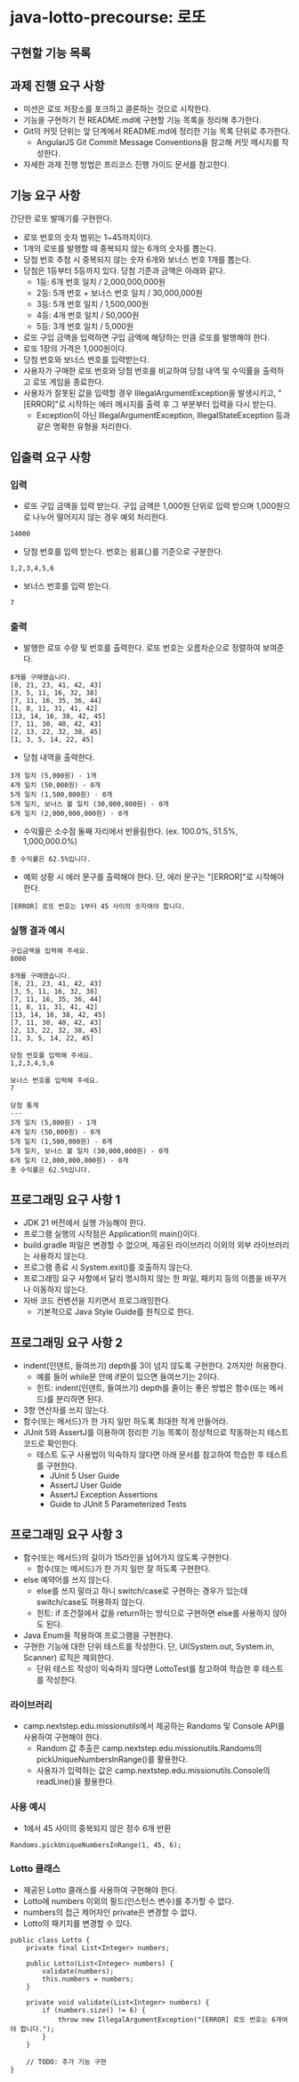 # java-lotto-precourse: 로또

## 구현할 기능 목록


## 과제 진행 요구 사항
* 미션은 로또 저장소를 포크하고 클론하는 것으로 시작한다.
* 기능을 구현하기 전 README.md에 구현할 기능 목록을 정리해 추가한다.
* Git의 커밋 단위는 앞 단계에서 README.md에 정리한 기능 목록 단위로 추가한다.
  * AngularJS Git Commit Message Conventions을 참고해 커밋 메시지를 작성한다.
* 자세한 과제 진행 방법은 프리코스 진행 가이드 문서를 참고한다.

## 기능 요구 사항
간단한 로또 발매기를 구현한다.

* 로또 번호의 숫자 범위는 1~45까지이다.
* 1개의 로또를 발행할 때 중복되지 않는 6개의 숫자를 뽑는다.
* 당첨 번호 추첨 시 중복되지 않는 숫자 6개와 보너스 번호 1개를 뽑는다.
* 당첨은 1등부터 5등까지 있다. 당첨 기준과 금액은 아래와 같다.
  * 1등: 6개 번호 일치 / 2,000,000,000원
  * 2등: 5개 번호 + 보너스 번호 일치 / 30,000,000원
  * 3등: 5개 번호 일치 / 1,500,000원
  * 4등: 4개 번호 일치 / 50,000원
  * 5등: 3개 번호 일치 / 5,000원
* 로또 구입 금액을 입력하면 구입 금액에 해당하는 만큼 로또를 발행해야 한다.
* 로또 1장의 가격은 1,000원이다.
* 당첨 번호와 보너스 번호를 입력받는다.
* 사용자가 구매한 로또 번호와 당첨 번호를 비교하여 당첨 내역 및 수익률을 출력하고 로또 게임을 종료한다.
* 사용자가 잘못된 값을 입력할 경우 IllegalArgumentException을 발생시키고, "[ERROR]"로 시작하는 에러 메시지를 출력 후 그 부분부터 입력을 다시 받는다.
  * Exception이 아닌 IllegalArgumentException, IllegalStateException 등과 같은 명확한 유형을 처리한다.

## 입출력 요구 사항
### 입력
* 로또 구입 금액을 입력 받는다. 구입 금액은 1,000원 단위로 입력 받으며 1,000원으로 나누어 떨어지지 않는 경우 예외 처리한다.
```
14000
```
* 당첨 번호를 입력 받는다. 번호는 쉼표(,)를 기준으로 구분한다.
```
1,2,3,4,5,6
```
* 보너스 번호를 입력 받는다.
```
7
```
### 출력
* 발행한 로또 수량 및 번호를 출력한다. 로또 번호는 오름차순으로 정렬하여 보여준다.
```
8개를 구매했습니다.
[8, 21, 23, 41, 42, 43] 
[3, 5, 11, 16, 32, 38] 
[7, 11, 16, 35, 36, 44] 
[1, 8, 11, 31, 41, 42] 
[13, 14, 16, 38, 42, 45] 
[7, 11, 30, 40, 42, 43] 
[2, 13, 22, 32, 38, 45] 
[1, 3, 5, 14, 22, 45]
```
* 당첨 내역을 출력한다.
```
3개 일치 (5,000원) - 1개
4개 일치 (50,000원) - 0개
5개 일치 (1,500,000원) - 0개
5개 일치, 보너스 볼 일치 (30,000,000원) - 0개
6개 일치 (2,000,000,000원) - 0개
```
* 수익률은 소수점 둘째 자리에서 반올림한다. (ex. 100.0%, 51.5%, 1,000,000.0%)
```
총 수익률은 62.5%입니다.
```
* 예외 상황 시 에러 문구를 출력해야 한다. 단, 에러 문구는 "[ERROR]"로 시작해야 한다.
```
[ERROR] 로또 번호는 1부터 45 사이의 숫자여야 합니다.
```
### 실행 결과 예시
```
구입금액을 입력해 주세요.
8000

8개를 구매했습니다.
[8, 21, 23, 41, 42, 43] 
[3, 5, 11, 16, 32, 38] 
[7, 11, 16, 35, 36, 44] 
[1, 8, 11, 31, 41, 42] 
[13, 14, 16, 38, 42, 45] 
[7, 11, 30, 40, 42, 43] 
[2, 13, 22, 32, 38, 45] 
[1, 3, 5, 14, 22, 45]

당첨 번호를 입력해 주세요.
1,2,3,4,5,6

보너스 번호를 입력해 주세요.
7

당첨 통계
---
3개 일치 (5,000원) - 1개
4개 일치 (50,000원) - 0개
5개 일치 (1,500,000원) - 0개
5개 일치, 보너스 볼 일치 (30,000,000원) - 0개
6개 일치 (2,000,000,000원) - 0개
총 수익률은 62.5%입니다.
```
## 프로그래밍 요구 사항 1
* JDK 21 버전에서 실행 가능해야 한다.
* 프로그램 실행의 시작점은 Application의 main()이다.
* build.gradle 파일은 변경할 수 없으며, 제공된 라이브러리 이외의 외부 라이브러리는 사용하지 않는다.
* 프로그램 종료 시 System.exit()를 호출하지 않는다.
* 프로그래밍 요구 사항에서 달리 명시하지 않는 한 파일, 패키지 등의 이름을 바꾸거나 이동하지 않는다.
* 자바 코드 컨벤션을 지키면서 프로그래밍한다.
  * 기본적으로 Java Style Guide를 원칙으로 한다.
## 프로그래밍 요구 사항 2
* indent(인덴트, 들여쓰기) depth를 3이 넘지 않도록 구현한다. 2까지만 허용한다.
  * 예를 들어 while문 안에 if문이 있으면 들여쓰기는 2이다.
  * 힌트: indent(인덴트, 들여쓰기) depth를 줄이는 좋은 방법은 함수(또는 메서드)를 분리하면 된다.
* 3항 연산자를 쓰지 않는다.
* 함수(또는 메서드)가 한 가지 일만 하도록 최대한 작게 만들어라.
* JUnit 5와 AssertJ를 이용하여 정리한 기능 목록이 정상적으로 작동하는지 테스트 코드로 확인한다.
  * 테스트 도구 사용법이 익숙하지 않다면 아래 문서를 참고하여 학습한 후 테스트를 구현한다.
    * JUnit 5 User Guide
    * AssertJ User Guide
    * AssertJ Exception Assertions
    * Guide to JUnit 5 Parameterized Tests
## 프로그래밍 요구 사항 3
* 함수(또는 메서드)의 길이가 15라인을 넘어가지 않도록 구현한다.
  * 함수(또는 메서드)가 한 가지 일만 잘 하도록 구현한다.
* else 예약어를 쓰지 않는다.
  * else를 쓰지 말라고 하니 switch/case로 구현하는 경우가 있는데 switch/case도 허용하지 않는다.
  * 힌트: if 조건절에서 값을 return하는 방식으로 구현하면 else를 사용하지 않아도 된다.
* Java Enum을 적용하여 프로그램을 구현한다.
* 구현한 기능에 대한 단위 테스트를 작성한다. 단, UI(System.out, System.in, Scanner) 로직은 제외한다.
  * 단위 테스트 작성이 익숙하지 않다면 LottoTest를 참고하여 학습한 후 테스트를 작성한다.
### 라이브러리
* camp.nextstep.edu.missionutils에서 제공하는 Randoms 및 Console API를 사용하여 구현해야 한다.
  * Random 값 추출은 camp.nextstep.edu.missionutils.Randoms의 pickUniqueNumbersInRange()를 활용한다.
  * 사용자가 입력하는 값은 camp.nextstep.edu.missionutils.Console의 readLine()을 활용한다.
### 사용 예시
* 1에서 45 사이의 중복되지 않은 정수 6개 반환
```
Randoms.pickUniqueNumbersInRange(1, 45, 6);
```
### Lotto 클래스
* 제공된 Lotto 클래스를 사용하여 구현해야 한다.
* Lotto에 numbers 이외의 필드(인스턴스 변수)를 추가할 수 없다.
* numbers의 접근 제어자인 private은 변경할 수 없다.
* Lotto의 패키지를 변경할 수 있다.
```
public class Lotto {
    private final List<Integer> numbers;

    public Lotto(List<Integer> numbers) {
        validate(numbers);
        this.numbers = numbers;
    }

    private void validate(List<Integer> numbers) {
        if (numbers.size() != 6) {
            throw new IllegalArgumentException("[ERROR] 로또 번호는 6개여야 합니다.");
        }
    }

    // TODO: 추가 기능 구현
}
```
